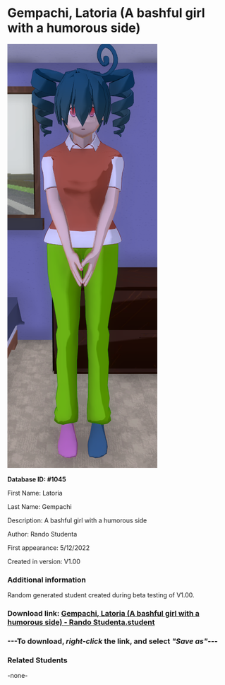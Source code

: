 # Gempachi, Latoria (A bashful girl with a humorous side)

<img src="../../Files/Images/Gempachi, Latoria (A bashful girl with a humorous side).png" title="Gempachi, Latoria (A bashful girl with a humorous side) - Rando Studenta">

**Database ID: #1045**

First Name: Latoria

Last Name: Gempachi

Description: A bashful girl with a humorous side

Author: Rando Studenta

First appearance: 5/12/2022

Created in version: V1.00

### Additional information

Random generated student created during beta testing of V1.00.

### Download link: <a href="https://raw.githubusercontent.com/Arbiter1223/Daigaku-Gurashi-Custom-Students/master/Files/Student%20Files/Gempachi%2C%20Latoria%20(A%20bashful%20girl%20with%20a%20humorous%20side)%20-%20Rando%20Studenta.student">Gempachi, Latoria (A bashful girl with a humorous side) - Rando Studenta.student</a>

### ---**To download, _right-click_ the link, and select _"Save as"_**---

### Related Students

-none-

